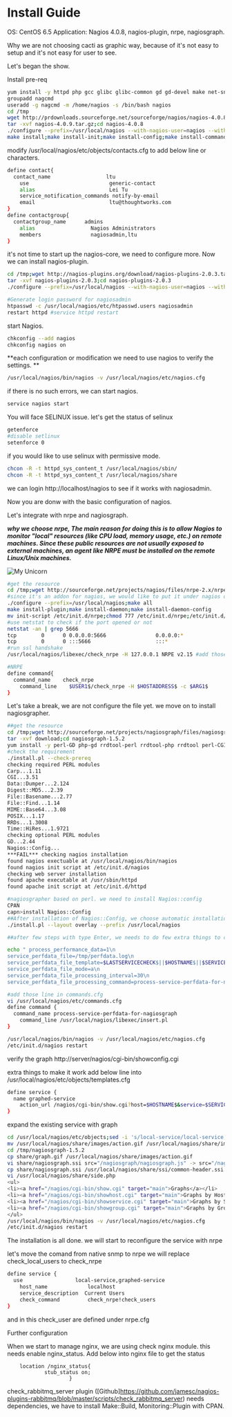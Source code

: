 # Install Guide

OS: CentOS 6.5
Application: Nagios 4.0.8, nagios-plugin, nrpe, nagiosgraph.

Why we are not choosing cacti as graphic way, because of it's not easy to setup and it's not easy for user to see.

Let's began the show.

Install pre-req

```bash
yum install -y httpd php gcc glibc glibc-common gd gd-devel make net-snmp openssl-devel
groupadd nagcmd
useradd -g nagcmd -m /home/nagios -s /bin/bash nagios
cd /tmp
wget http://prdownloads.sourceforge.net/sourceforge/nagios/nagios-4.0.8.tar.gz
tar -xvf nagios-4.0.9.tar.gz;cd nagios-4.0.8
./configure --prefix=/usr/local/nagios --with-nagios-user=nagios --with-nagios-group=nagios --with-command-group=nagcmd;make all
make install;make install-init;make install-config;make install-commandmode;make install-webconf
```

modify /usr/local/nagios/etc/objects/contacts.cfg to add below line or characters.

```bash
define contact{
  contact_name                  ltu
    use                          generic-contact
    alias                        Lei Tu
    service_notification_commands notify-by-email
    email                        ltu@thoughtworks.com
}
define contactgroup{
  contactgroup_name      admins
    alias                  Nagios Administrators
    members                nagiosadmin,ltu
}
```

it's not time to start up the nagios-core, we need to configure more.
Now we can install nagios-plugin.

```bash
cd /tmp;wget http://nagios-plugins.org/download/nagios-plugins-2.0.3.tar.gz
tar -xvf nagios-plugins-2.0.3;cd nagios-plugins-2.0.3
./configure --prefix=/usr/local/nagios --with-nagios-user=nagios --with-nagios-group=nagios;make;make install

#Generate login password for nagiosadmin
htpasswd -c /usr/local/nagios/etc/htpasswd.users nagiosadmin
restart httpd #service httpd restart
```

start Nagios.

```bash
chkconfig --add nagios
chkconfig nagios on
```

**each configuration or modification we need to use nagios to verify the settings. **

```bash
/usr/local/nagios/bin/nagios -v /usr/local/nagios/etc/nagios.cfg
```

if there is no such errors, we can start nagios.

```bash
service nagios start
```

You will face SELINUX issue. let's get the status of selinux

```bash
getenforce
#disable setlinux
setenforce 0
```

if you would like to use selinux with permissive mode.

```bash
chcon -R -t httpd_sys_content_t /usr/local/nagios/sbin/
chcon -R -t httpd_sys_content_t /usr/local/nagios/share
```

we can login http://localhost/nagios to see if it works with nagiosadmin.

Now you are donw with the basic configuration of nagios.

Let's integrate with nrpe and nagiosgraph.

***why we choose nrpe, The main reason for doing this is to allow Nagios to monitor "local" resources (like CPU load, memory usage, etc.) on remote machines. Since these public resources are not usually exposed to external machines, an agent like NRPE must be installed on the remote Linux/Unix machines.***

![My Unicorn](http://exchange.nagios.org/components/com_mtree/img/listings/m/93.png)

```bash
#get the resource
cd /tmp;wget http://sourceforge.net/projects/nagios/files/nrpe-2.x/nrpe-2.15/nrpe-2.15.tar.gz/download tar -xvf download;cd nrpe-2.15
#since it's an addon for nagios, we would like to put it under nagios directory
./configure --prefix=/usr/local/nagios;make all
make install-plugin;make install-daemon;make install-daemon-config
mv init-script /etc/init.d/nrpe;chmod 777 /etc/init.d/nrpe;/etc/init.d/nrpe start
#use netstat to check if the port opened or not
netstat -an | grep 5666
tcp        0      0 0.0.0.0:5666                0.0.0.0:*                   LISTEN
tcp        0      0 :::5666                     :::*                        LISTEN
#run ssl handshake
/usr/local/nagios/libexec/check_nrpe -H 127.0.0.1 NRPE v2.15 #add those line in /usr/local/nagios/etc/obejct/commands.cfg
```

```bash
#NRPE
define command{
  command_name    check_nrpe
    command_line    $USER1$/check_nrpe -H $HOSTADDRESS$ -c $ARG1$
}
```

Let's take a break, we are not configure the file yet. we move on to install nagiosgrapher.

```bash
##get the resource
cd /tmp;wget http://sourceforge.net/projects/nagiosgraph/files/nagiosgraph/1.5.2/nagiosgraph-1.5.2.tar.gz/download
tar -xvf download;cd nagiosgraph-1.5.2
yum install -y perl-GD php-gd rrdtool-perl rrdtool-php rrdtool perl-CGI perl-Time-HiRes
#check the requirement
./install.pl --check-prereq
checking required PERL modules
Carp...1.11
CGI...3.51
Data::Dumper...2.124
Digest::MD5...2.39
File::Basename...2.77
File::Find...1.14
MIME::Base64...3.08
POSIX...1.17
RRDs...1.3008
Time::HiRes...1.9721
checking optional PERL modules
GD...2.44
Nagios::Config...
***FAIL*** checking nagios installation
found nagios exectuable at /usr/local/nagios/bin/nagios
found nagios init script at /etc/init.d/nagios
checking web server installation
found apache executable at /usr/sbin/httpd
found apache init script at /etc/init.d/httpd

#nagiosgrapher based on perl. we need to install Nagios::config
CPAN
capn>install Nagios::Config
##After installation of Nagios::Config, we choose automatic installation
./install.pl --layout overlay --prefix /usr/local/nagios

##after few steps with type Enter, we needs to do few extra things to complete the installation

echo " process_performance_data=1\n
service_perfdata_file=/tmp/perfdata.log\n
service_perfdata_file_template=$LASTSERVICECHECK$||$HOSTNAME$||$SERVICEDESC$||$SERVICEOUTPUT$||$SERVICEPERFDATA$\n
service_perfdata_file_mode=a\n
service_perfdata_file_processing_interval=30\n
service_perfdata_file_processing_command=process-service-perfdata-for-nagiosgraph" >> /usr/local/nagios/etc/nagios.cfg

#add those line in commands.cfg
vi /usr/local/nagios/etc/commands.cfg
define command {
  command_name process-service-perfdata-for-nagiosgraph
    command_line /usr/local/nagios/libexec/insert.pl
}

/usr/local/nagios/bin/nagios -v /usr/local/nagios/etc/nagios.cfg
/etc/init.d/nagios restart
```

verify the graph
http://server/nagios/cgi-bin/showconfig.cgi

extra things to make it work
add below line into /usr/local/nagios/etc/objects/templates.cfg

```bash
define service {
  name graphed-service
    action_url /nagios/cgi-bin/show.cgi?host=$HOSTNAME$&service=$SERVICEDESC$' onMouseOver='showGraphPopup(this)' onMouseOut='hideGraphPopup()' rel='/nagios/cgi-bin/showgraph.cgi?host=$HOSTNAME$&service=$SERVICEDESC$&period=week&rrdopts=-w+450+-j        register 0
}
```

expand the existing service with graph

```bash
cd /usr/local/nagios/etc/objects;sed -i 's/local-service/local-service,graphed-service/g' localhost.cfg #modify the gif
mv /usr/local/nagios/share/images/action.gif /usr/local/nagios/share/images/action.gif-orig
cd /tmp/nagiosgraph-1.5.2
cp share/graph.gif /usr/local/nagios/share/images/action.gif
vi share/nagiosgraph.ssi src="/nagiosgraph/nagiosgraph.js" -> src="/nagios/nagiosgraph.js"
cp share/nagiosgraph.ssi /usr/local/nagios/share/ssi/common-header.ssi
vi /usr/local/nagios/share/side.php
<ul>
<li><a href="/nagios/cgi-bin/show.cgi" target="main">Graphs</a></li>
<li><a href="/nagios/cgi-bin/showhost.cgi" target="main">Graphs by Host</a></li>
<li><a href="/nagios/cgi-bin/showservice.cgi" target="main">Graphs by Service</a></li>
<li><a href="/nagios/cgi-bin/showgroup.cgi" target="main">Graphs by Group</a></li>
</ul>
/usr/local/nagios/bin/nagios -v /usr/local/nagios/etc/nagios.cfg
/etc/init.d/nagios restart
```

The installation is all done. we will start to reconfigure the service with nrpe

let's move the comand from native snmp to nrpe
we will replace check_local_users to check_nrpe

```bash
define service {
  use                 local-service,graphed-service
    host_name             localhost
    service_description  Current Users
    check_command         check_nrpe!check_users
}
```

and in this  check_user are defined under nrpe.cfg

Further configuration

When we start to manage nginx, we are using check nginx module. this needs enable nginx_status.
Add below into nginx file to get the status

        location /nginx_status{
                stub_status on;
                        }

check_rabbitmq_server plugin ([Github]https://github.com/jamesc/nagios-plugins-rabbitmq/blob/master/scripts/check_rabbitmq_server) needs dependencies, we have to install Make::Build, Monitoring::Plugin with CPAN.